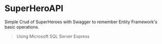 # SuperHeroAPI
Simple Crud of SuperHeroes with Swagger to remember Entity Framework's basic operations.
>Using Microsoft SQL Server Express
